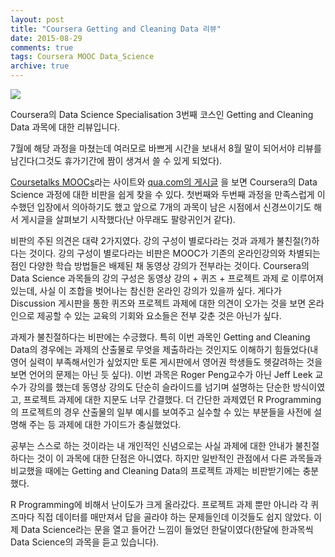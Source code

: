 ```yaml
---
layout: post
title: "Coursera Getting and Cleaning Data 리뷰"
date: 2015-08-29
comments: true
tags: Coursera MOOC Data_Science
archive: true
---
```


![](https://lh3.googleusercontent.com/bFkMhZrVb4QTUwH_DVcB8n6LC_kKhUuvkH07ZdT0ay8=w442-h137-no)

Coursera의 Data Science Specialisation 3번째 코스인 Getting and Cleaning Data 과목에 대한 리뷰입니다.

7월에 해당 과정을 마쳤는데 여러모로 바쁘게 시간을 보내서 8월 말이 되어서야 리뷰를 남긴다(그것도 휴가기간에 짬이 생겨서 쓸 수 있게 되었다).

 [Coursetalks MOOCs](https://www.coursetalk.com)라는 사이트와 [qua.com의 게시글](https://www.quora.com/Reviews-of-Coursera-Data-Science-Specialization-Track) 을 보면 Coursera의 Data Science 과정에 대한 비판을 쉽게 찾을 수 있다. 첫번째와 두번째 과정을 만족스럽게 이수했던 입장에서 의아하기도 했고 앞으로 7개의 과목이 남은 시점에서 신경쓰이기도 해서 게시글을 살펴보기 시작했다(난 아무래도 팔랑귀인거 같다).

비판의 주된 의견은 대략 2가지였다. 강의 구성이 별로다라는 것과 과제가 불친절(?)하다는 것이다. 강의 구성이 별로다라는 비판은 MOOC가 기존의 온라인강의와 차별되는 점인 다양한 학습 방법들은 배제된 채 동영상 강의가 전부라는 것이다. Coursera의 Data Science 과목들의 강의 구성은 동영상 강의 + 퀴즈 + 프로젝트 과제 로 이루어져 있는데, 사실 이 조합을 벗어나는 참신한 온라인 강의가 있을까 싶다. 게다가 Discussion 게시판을 통한 퀴즈와 프로젝트 과제에 대한 의견이 오가는 것을 보면 온라인으로 제공할 수 있는 교육의 기회와 요소들은 전부 갖춘 것은 아닌가 싶다.

과제가 불친절하다는 비판에는 수긍했다. 특히 이번 과목인 Getting and Cleaning Data의 경우에는 과제의 산출물로 무엇을 제출하라는 것인지도 이해하기 힘들었다(내 영어 실력이 부족해서인가 싶었지만 토론 게시판에서 영어권 학생들도 헷갈려하는 것을 보면 언어의 문제는 아닌 듯 싶다). 이번 과목은 Roger Peng교수가 아닌 Jeff Leek 교수가 강의를 했는데 동영상 강의도 단순히 슬라이드를 넘기며 설명하는 단순한 방식이였고, 프로젝트 과제에 대한 지문도 너무 간결했다. 더 간단한 과제였던 R Programming의 프로젝트의 경우 산출물의 일부 예시를 보여주고 실수할 수 있는 부분들을 사전에 설명해 주는 등 과제에 대한 가이드가 충실했었다.

 공부는 스스로 하는 것이라는 내 개인적인 신념으로는 사실 과제에 대한 안내가 불친절하다는 것이 이 과목에 대한 단점은 아니였다. 하지만 일반적인 관점에서 다른 과목들과 비교했을 때에는 Getting and Cleaning Data의 프로젝트 과제는 비판받기에는 충분했다.

R Programming에 비해서 난이도가 크게 올라갔다. 프로젝트 과제 뿐만 아니라 각 퀴즈마다 직접 데이터를 매만져서 답을 골라야 하는 문제들인데 이것들도 쉽지 않았다. 이제 Data Science라는 문을 열고 들어간 느낌이 들었던 한달이였다(한달에 한과목씩 Data Science의 과목을 듣고 있습니다).